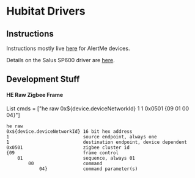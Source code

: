 # Hubitat Drivers

## Instructions

Instructions mostly live [here](https://community.hubitat.com/t/release-alertme-device-drivers) for AlertMe devices.

Details on the Salus SP600 driver are [here](https://community.hubitat.com/t/release-salus-sp600-smart-plug-with-presence).

## Development Stuff

#### HE Raw Zigbee Frame

List cmds = ["he raw 0x${device.deviceNetworkId} 1 1 0x0501 {09 01 00 04}"]

```
he raw 
0x${device.deviceNetworkId} 16 bit hex address 
1							source endpoint, always one				 
1 							destination endpoint, device dependent
0x0501 						zigbee cluster id
{09 						frame control
	01 						sequence, always 01
		00 					command
			04}				command parameter(s)
```